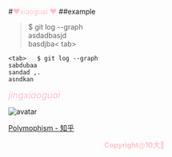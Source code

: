 #<font color="pink">❤️xiaoguai ❤️</font>
##example

>$ git log --graph <tab><tab>	
>asdadbasjd <tab><tab>	
>basdjba< tab><tab>

	<tab>	$ git log --graph 
	sabdubaa
	sandad ,.
	asndkan
	
<font color="pink" size="4"><em>jingxiaoguai</em></font>

![avatar](/Users/yiling/Desktop/picture/11.png)

[Polymophism - 知乎](https://www.zhihu.com/question/30082151)


<center><font color="pink"><b>Copyright</b>@<b>10大</b>🍤</font></center>